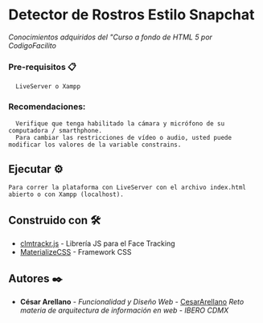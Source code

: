 # Detector de Rostros Estilo Snapchat
_Conocimientos adquiridos del "Curso a fondo de HTML 5 por CodigoFacilito_

### Pre-requisitos 📋

```
  LiveServer o Xampp
```
### Recomendaciones:

```
  Verifique que tenga habilitado la cámara y micrófono de su computadora / smarthphone.
  Para cambiar las restricciones de vídeo o audio, usted puede modificar los valores de la variable constrains.
```

## Ejecutar ⚙️

```
Para correr la plataforma con LiveServer con el archivo index.html abierto o con Xampp (localhost).
```

## Construido con 🛠️


* [clmtrackr.js](https://www.auduno.com/clmtrackr/docs/reference.html) - Librería JS para el Face Tracking
* [MaterializeCSS](https://materializecss.com/) - Framework CSS


## Autores ✒️

* **César Arellano** - *Funcionalidad y Diseño Web* - [CesarArellano](https://github.com/CesarArellano)
_Reto materia de arquitectura de información en web - IBERO CDMX_
